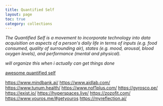 ```yaml
---
title: Quantified Self
layout: page
toc: true
category: collections
---
```


*The Quantified Self is a movement to incorporate technology into data acquisition on aspects of a person's daily life in terms of inputs (e.g. food consumed, quality of surrounding air), states (e.g. mood, arousal, blood oxygen levels), and performance (mental and physical).*

*will organize this when i actually can get things done*

[awesome quantified self](https://github.com/woop/awesome-quantified-self)

https://www.mindbank.ai/
https://www.aidlab.com/
https://www.tunum.health/
https://www.nof1plus.com/
https://gyrosco.pe/
https://exist.io/
https://hyperspaces.live/
https://zozofit.com/
https://www.youros.me/#getyouros
https://myreflection.ai/